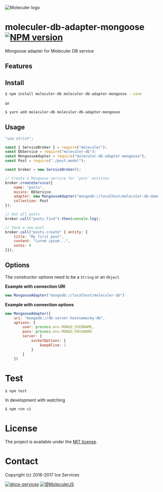 ![Moleculer logo](http://moleculer.services/images/banner.png)

# moleculer-db-adapter-mongoose [![NPM version](https://img.shields.io/npm/v/moleculer-db-adapter-mongoose.svg)](https://www.npmjs.com/package/moleculer-db-adapter-mongoose)

Mongoose adapter for Moleculer DB service

## Features

## Install

```bash
$ npm install moleculer-db moleculer-db-adapter-mongoose --save
```
or
```bash
$ yarn add moleculer-db moleculer-db-adapter-mongoose
```

## Usage

```js
"use strict";

const { ServiceBroker } = require("moleculer");
const DbService = require("moleculer-db");
const MongooseAdapter = require("moleculer-db-adapter-mongoose");
const Post = require("./post.model");

const broker = new ServiceBroker();

// Create a Mongoose service for `post` entities
broker.createService({
    name: "posts",
    mixins: DbService,
	adapter: new MongooseAdapter("mongodb://localhost/moleculer-db-demo"),
	collection: Post
});

// Get all posts
broker.call("posts.find").then(console.log);

// Save a new post
broker.call("posts.create" { entity: {
    title: "My first post",
    content: "Lorem ipsum...",
    votes: 0
}});
```

## Options
The constructor options need to be a `String` or an `Object`.

**Example with connection URI**
```js
new MongooseAdapter("mongodb://localhost/moleculer-db")
```

**Example with connection options**
```js
new MongooseAdapter({
	uri: "mongodb://db-server-hostname/my-db",
	options: {
		user: process.env.MONGO_USERNAME,
		pass: process.env.MONGO_PASSWORD
		server: {
			socketOptions: {
				keepAlive: 1
			}
		}
	})
```

# Test
```
$ npm test
```

In development with watching

```
$ npm run ci
```

# License
The project is available under the [MIT license](https://tldrlegal.com/license/mit-license).

# Contact
Copyright (c) 2016-2017 Ice Services

[![@ice-services](https://img.shields.io/badge/github-ice--services-green.svg)](https://github.com/ice-services) [![@MoleculerJS](https://img.shields.io/badge/twitter-MoleculerJS-blue.svg)](https://twitter.com/MoleculerJS)
